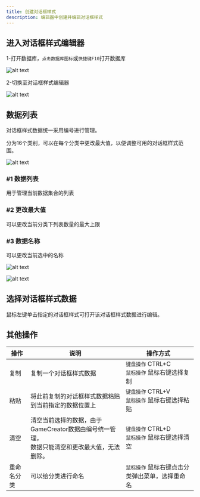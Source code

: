 ```yaml
---
title: 创建对话框样式
description: 编辑器中创建并编辑对话框样式
---
```


## 进入对话框样式编辑器

1-打开数据库，`点击数据库图标`或`快捷键F10`打开数据库

![alt text](https://assbak.gcw.wiki/gcw/image/zh_hans/getting-started/9.avatar/2.create/image.png)

2-切换至对话框样式编辑器

![alt text](https://assbak.gcw.wiki/gcw/image/zh_hans/getting-started/12.dialog/2.create/image.png)

## 数据列表

对话框样式数据统一采用编号进行管理。

分为16个类别，可以在每个分类中更改最大值，以便调整可用的对话框样式范围。

![alt text](https://assbak.gcw.wiki/gcw/image/zh_hans/getting-started/12.dialog/2.create/image-1.png)

### #1 数据列表

用于管理当前数据集合的列表

### #2 更改最大值

可以更改当前分类下列表数量的最大上限

### #3 数据名称

可以更改当前选中的名称

![alt text](https://assbak.gcw.wiki/gcw/image/zh_hans/getting-started/12.dialog/2.create/image-2.png)

![alt text](https://assbak.gcw.wiki/gcw/image/zh_hans/getting-started/12.dialog/2.create/image-3.png)

## 选择对话框样式数据

鼠标左键单击指定的对话框样式可打开该对话框样式数据进行编辑。

## 其他操作

| 操作       | 说明                                                                                            | 操作方式                                         |
| ---------- | ----------------------------------------------------------------------------------------------- | ------------------------------------------------ |
| 复制       | 复制一个对话框样式数据                                                                          | `键盘操作` CTRL+C<br>`鼠标操作` 鼠标右键选择复制 |
| 粘贴       | 将此前复制的对话框样式数据粘贴到当前指定的数据位置上                                            | `键盘操作` CTRL+V<br>`鼠标操作` 鼠标右键选择粘贴 |
| 清空       | 清空当前选择的数据，由于GameCreator数据由编号统一管理，<br>数据只能清空和更改最大值，无法删除。 | `键盘操作` CTRL+D<br>`鼠标操作` 鼠标右键选择清空 |
| 重命名分类 | 可以给分类进行命名                                                                              | `鼠标操作` 鼠标右键点击分类弹出菜单，选择重命名  |
